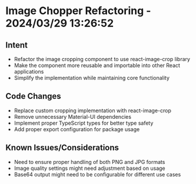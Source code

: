 # Image Chopper Refactoring - 2024/03/29 13:26:52

## Intent
- Refactor the image cropping component to use react-image-crop library
- Make the component more reusable and importable into other React applications
- Simplify the implementation while maintaining core functionality

## Code Changes
- Replace custom cropping implementation with react-image-crop
- Remove unnecessary Material-UI dependencies
- Implement proper TypeScript types for better type safety
- Add proper export configuration for package usage

## Known Issues/Considerations
- Need to ensure proper handling of both PNG and JPG formats
- Image quality settings might need adjustment based on usage
- Base64 output might need to be configurable for different use cases
